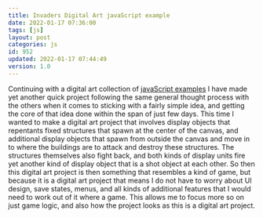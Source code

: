 ```yaml
---
title: Invaders Digital Art javaScript example
date: 2022-01-17 07:36:00
tags: [js]
layout: post
categories: js
id: 952
updated: 2022-01-17 07:44:49
version: 1.0
---
```


Continuing with a digital art collection of [javaScript examples](/2021/04/02/js-javascript-example/) I have made yet another quick project following the same general thought process with the others when it comes to sticking with a fairly simple idea, and getting the core of that idea done within the span of just few days. This time I wanted to make a digital art project that involves display objects that repentants fixed structures that spawn at the center of the canvas, and additional display objects that spawn from outside the canvas and move in to where the buildings are to attack and destroy these structures. The structures themselves also fight back, and both kinds of display units fire yet another kind of display object that is a shot object at each other. So then this digital art project is then something that resembles a kind of game, but because it is a digital art project that means I do not have to worry about UI design, save states, menus, and all kinds of additional features that I would need to work out of it where a game. This allows me to focus more so on just game logic, and also how the project looks as this is a digital art project.


<!-- more -->
